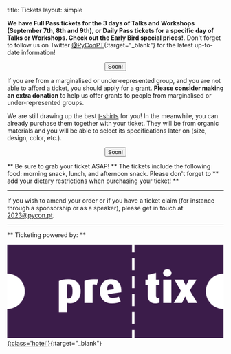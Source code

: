 title: Tickets
layout: simple

**We have Full Pass tickets for the 3 days of Talks and Workshops (September 7th, 8th and 9th), or Daily Pass tickets for a specific day of Talks or Workshops. Check out the Early Bird special prices!**. Don't forget to follow us on Twitter [@PyConPT](https://twitter.com/PyConPT){:target="_blank"} for the latest up-to-date information!

<center><button class="btn">Soon!</button></center>

If you are from a marginalised or under-represented group, and you are not able to afford a ticket, you should apply for a [grant](/information/grants/). **Please consider making an extra donation** to help us offer grants to people from marginalised or under-represented groups.

We are still drawing up the best [t-shirts](/information/tshirts/) for you! In the meanwhile, you can already purchase them together with your ticket. They will be from organic materials and you will be able to select its specifications later on (size, design, color, etc.).

<center><button class="btn">Soon!</button></center>

** Be sure to grab your ticket ASAP! ** The tickets include the following food: morning snack, lunch, and afternoon snack. Please don't forget to ** add your dietary restrictions when purchasing your ticket! **

---

If you wish to amend your order or if you have a ticket claim (for instance through a sponsorship or as a speaker), please get in touch at [2023@pycon.pt](mailto:2023@pycon.pt).

---

** Ticketing powered by: **

[![pretix](/static/images/other/pretix.svg){:class='hotel'}](https://pretix.eu/about/en/){:target="_blank"}
